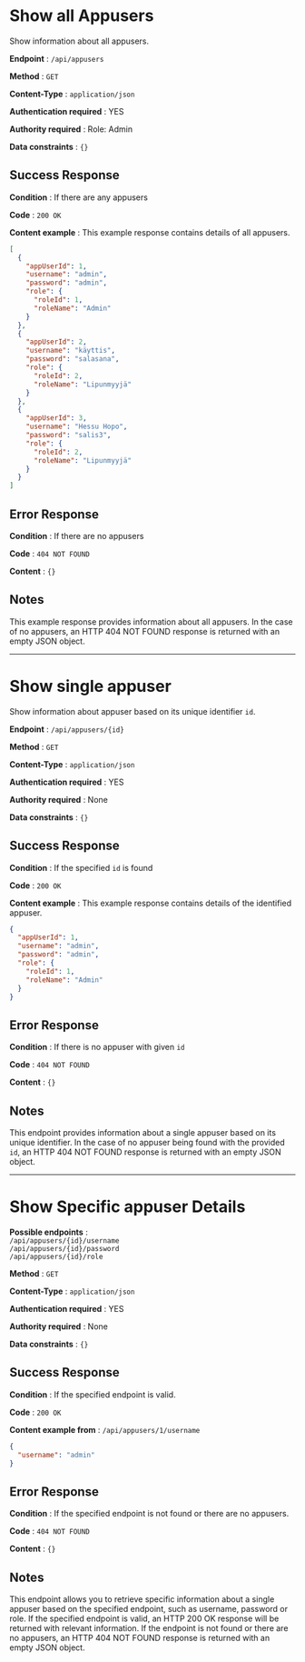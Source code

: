 # Show all Appusers

Show information about all appusers.

**Endpoint** : `/api/appusers`

**Method** : `GET`

**Content-Type** : `application/json`

**Authentication required** : YES

**Authority required** : Role: Admin

**Data constraints** : `{}`

## Success Response

**Condition** : If there are any appusers

**Code** : `200 OK`

**Content example** : This example response contains details of all appusers.

```json
[
  {
    "appUserId": 1,
    "username": "admin",
    "password": "admin",
    "role": {
      "roleId": 1,
      "roleName": "Admin"
    }
  },
  {
    "appUserId": 2,
    "username": "käyttis",
    "password": "salasana",
    "role": {
      "roleId": 2,
      "roleName": "Lipunmyyjä"
    }
  },
  {
    "appUserId": 3,
    "username": "Hessu Hopo",
    "password": "salis3",
    "role": {
      "roleId": 2,
      "roleName": "Lipunmyyjä"
    }
  }
]
```

## Error Response

**Condition** : If there are no appusers

**Code** : `404 NOT FOUND`

**Content** : `{}`

## Notes

This example response provides information about all appusers. In the case of no appusers, an HTTP 404 NOT FOUND response is returned with an empty JSON object.

---

# Show single appuser

Show information about appuser based on its unique identifier `id`.

**Endpoint** : `/api/appusers/{id}`

**Method** : `GET`

**Content-Type** : `application/json`

**Authentication required** : YES

**Authority required** : None

**Data constraints** : `{}`

## Success Response

**Condition** : If the specified `id` is found

**Code** : `200 OK`

**Content example** : This example response contains details of the identified appuser.

```json
{
  "appUserId": 1,
  "username": "admin",
  "password": "admin",
  "role": {
    "roleId": 1,
    "roleName": "Admin"
  }
}
```

## Error Response

**Condition** : If there is no appuser with given `id`

**Code** : `404 NOT FOUND`

**Content** : `{}`

## Notes

This endpoint provides information about a single appuser based on its unique identifier. In the case of no appuser being found with the provided `id`, an HTTP 404 NOT FOUND response is returned with an empty JSON object.

---

# Show Specific appuser Details

**Possible endpoints** :  
`/api/appusers/{id}/username`  
`/api/appusers/{id}/password`  
`/api/appusers/{id}/role`<br>

**Method** : `GET`

**Content-Type** : `application/json`

**Authentication required** : YES

**Authority required** : None

**Data constraints** : `{}`

## Success Response

**Condition** : If the specified endpoint is valid.

**Code** : `200 OK`

**Content example from** : `/api/appusers/1/username`

```json
{
  "username": "admin"
}
```

## Error Response

**Condition** : If the specified endpoint is not found or there are no appusers.

**Code** : `404 NOT FOUND`

**Content** : `{}`

## Notes

This endpoint allows you to retrieve specific information about a single appuser based on the specified endpoint, such as username, password or role. If the specified endpoint is valid, an HTTP 200 OK response will be returned with relevant information. If the endpoint is not found or there are no appusers, an HTTP 404 NOT FOUND response is returned with an empty JSON object.
